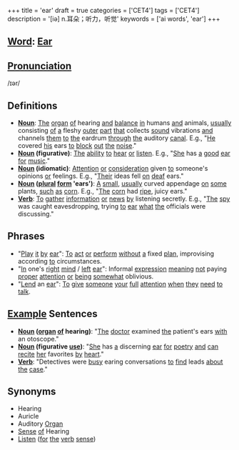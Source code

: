 +++
title = 'ear'
draft = true
categories = ['CET4']
tags = ['CET4']
description = '[iə] n.耳朵；听力，听觉'
keywords = ['ai words', 'ear']
+++

## [Word](/post/word/): [Ear](/post/ear/)

## [Pronunciation](/post/pronunciation/)
/ɪər/

## Definitions
- **[Noun](/post/noun/)**: [The](/post/the/) [organ](/post/organ/) [of](/post/of/) hearing [and](/post/and/) [balance](/post/balance/) [in](/post/in/) humans [and](/post/and/) animals, [usually](/post/usually/) consisting [of](/post/of/) [a](/post/a/) fleshy [outer](/post/outer/) [part](/post/part/) [that](/post/that/) collects [sound](/post/sound/) vibrations [and](/post/and/) channels [them](/post/them/) [to](/post/to/) [the](/post/the/) eardrum [through](/post/through/) [the](/post/the/) auditory [canal](/post/canal/). E.g., "[He](/post/he/) covered [his](/post/his/) ears [to](/post/to/) [block](/post/block/) [out](/post/out/) [the](/post/the/) [noise](/post/noise/)."
- **[Noun](/post/noun/) (figurative)**: [The](/post/the/) [ability](/post/ability/) [to](/post/to/) [hear](/post/hear/) [or](/post/or/) [listen](/post/listen/). E.g., "[She](/post/she/) has [a](/post/a/) [good](/post/good/) [ear](/post/ear/) [for](/post/for/) [music](/post/music/)."
- **[Noun](/post/noun/) (idiomatic)**: [Attention](/post/attention/) [or](/post/or/) [consideration](/post/consideration/) given [to](/post/to/) someone's opinions [or](/post/or/) feelings. E.g., "[Their](/post/their/) ideas fell [on](/post/on/) [deaf](/post/deaf/) ears."
- **[Noun](/post/noun/) ([plural](/post/plural/) [form](/post/form/) 'ears')**: [A](/post/a/) [small](/post/small/), [usually](/post/usually/) curved appendage [on](/post/on/) [some](/post/some/) plants, [such](/post/such/) [as](/post/as/) [corn](/post/corn/). E.g., "[The](/post/the/) [corn](/post/corn/) had [ripe](/post/ripe/), juicy ears."
- **[Verb](/post/verb/)**: [To](/post/to/) [gather](/post/gather/) [information](/post/information/) [or](/post/or/) [news](/post/news/) [by](/post/by/) listening secretly. E.g., "[The](/post/the/) [spy](/post/spy/) was caught eavesdropping, trying [to](/post/to/) [ear](/post/ear/) [what](/post/what/) [the](/post/the/) officials were discussing."

## Phrases
- "[Play](/post/play/) [it](/post/it/) [by](/post/by/) [ear](/post/ear/)": [To](/post/to/) [act](/post/act/) [or](/post/or/) [perform](/post/perform/) [without](/post/without/) [a](/post/a/) fixed [plan](/post/plan/), improvising according [to](/post/to/) circumstances.
- "[In](/post/in/) one's [right](/post/right/) [mind](/post/mind/) / [left](/post/left/) [ear](/post/ear/)": Informal [expression](/post/expression/) [meaning](/post/meaning/) [not](/post/not/) paying [proper](/post/proper/) [attention](/post/attention/) [or](/post/or/) [being](/post/being/) [somewhat](/post/somewhat/) oblivious.
- "[Lend](/post/lend/) an [ear](/post/ear/)": [To](/post/to/) [give](/post/give/) [someone](/post/someone/) [your](/post/your/) [full](/post/full/) [attention](/post/attention/) [when](/post/when/) [they](/post/they/) [need](/post/need/) [to](/post/to/) [talk](/post/talk/).

## [Example](/post/example/) Sentences
- **[Noun](/post/noun/) ([organ](/post/organ/) [of](/post/of/) hearing)**: "[The](/post/the/) [doctor](/post/doctor/) examined [the](/post/the/) patient's ears [with](/post/with/) an otoscope."
- **[Noun](/post/noun/) (figurative [use](/post/use/))**: "[She](/post/she/) has [a](/post/a/) discerning [ear](/post/ear/) [for](/post/for/) [poetry](/post/poetry/) [and](/post/and/) [can](/post/can/) [recite](/post/recite/) [her](/post/her/) favorites [by](/post/by/) [heart](/post/heart/)."
- **[Verb](/post/verb/)**: "Detectives were [busy](/post/busy/) earing conversations [to](/post/to/) [find](/post/find/) leads [about](/post/about/) [the](/post/the/) [case](/post/case/)."

## Synonyms
- Hearing
- Auricle
- Auditory [Organ](/post/organ/)
- [Sense](/post/sense/) [of](/post/of/) Hearing
- [Listen](/post/listen/) ([for](/post/for/) [the](/post/the/) [verb](/post/verb/) [sense](/post/sense/))
